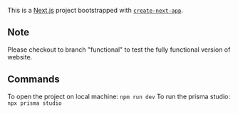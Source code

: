 This is a [Next.js](https://nextjs.org/) project bootstrapped with [`create-next-app`](https://github.com/vercel/next.js/tree/canary/packages/create-next-app).

## Note

Please checkout to branch "functional" to test the fully functional version of website.

## Commands
To open the project on local machine: `npm run dev`
To run the prisma studio: `npx prisma studio` 
